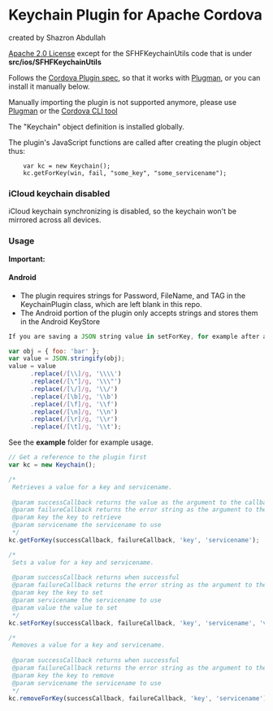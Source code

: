 Keychain Plugin for Apache Cordova
=====================================
created by Shazron Abdullah

[Apache 2.0 License](http://www.apache.org/licenses/LICENSE-2.0.html) except for the SFHFKeychainUtils code that is under **src/ios/SFHFKeychainUtils**

Follows the [Cordova Plugin spec](http://cordova.apache.org/docs/en/3.0.0/plugin_ref_spec.md), so that it works with [Plugman](https://github.com/apache/cordova-plugman), or you can install it manually below.
 
Manually importing the plugin is not supported anymore, please use [Plugman](http://npmjs.org/plugman)     or the [Cordova CLI tool](http://npmjs.org/cordova)    

The "Keychain" object definition is installed globally. 

The plugin's JavaScript functions are called after creating the plugin object thus:
 
        var kc = new Keychain();
        kc.getForKey(win, fail, "some_key", "some_servicename");

### iCloud keychain disabled

iCloud keychain synchronizing is disabled, so the keychain won't be mirrored across all devices.

### Usage
        
**Important:**

#### Android

- The plugin requires strings for Password, FileName, and TAG in the KeychainPlugin class, which are left blank in this repo.
- The Android portion of the plugin only accepts strings and stores them in the Android KeyStore

```js
If you are saving a JSON string value in setForKey, for example after applying JSON.stringify on an object, you must escape the characters in that string, if not you cannot retrieve it using getForKey.        

var obj = { foo: 'bar' };
var value = JSON.stringify(obj);
value = value 
      .replace(/[\\]/g, '\\\\')
      .replace(/[\"]/g, '\\\"')
      .replace(/[\/]/g, '\\/')
      .replace(/[\b]/g, '\\b')
      .replace(/[\f]/g, '\\f')
      .replace(/[\n]/g, '\\n')
      .replace(/[\r]/g, '\\r')
      .replace(/[\t]/g, '\\t');
```

              
See the **example** folder for example usage.

```js
// Get a reference to the plugin first
var kc = new Keychain();

/*
 Retrieves a value for a key and servicename.
 
 @param successCallback returns the value as the argument to the callback when successful
 @param failureCallback returns the error string as the argument to the callback, for a failure
 @param key the key to retrieve
 @param servicename the servicename to use
 */
kc.getForKey(successCallback, failureCallback, 'key', 'servicename');

/*
 Sets a value for a key and servicename.
 
 @param successCallback returns when successful
 @param failureCallback returns the error string as the argument to the callback, for a failure
 @param key the key to set
 @param servicename the servicename to use
 @param value the value to set
 */
kc.setForKey(successCallback, failureCallback, 'key', 'servicename', 'value');

/*
 Removes a value for a key and servicename.
 
 @param successCallback returns when successful
 @param failureCallback returns the error string as the argument to the callback
 @param key the key to remove
 @param servicename the servicename to use
 */
kc.removeForKey(successCallback, failureCallback, 'key', 'servicename');
```
